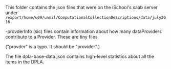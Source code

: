 This folder contains the json files that were on the iSchool's saab server under 
```/export/home/u09/unmil/ComputationalCollectionDescriptions/data/july2016.```

-provderInfo (sic) files contain information about how many dataProviders contribute to a Provider. These are tiny files.

("provder" is a typo.  It should be "provider".)

The file dpla-base-data.json contains high-level statistics about all the items in the DPLA. 
